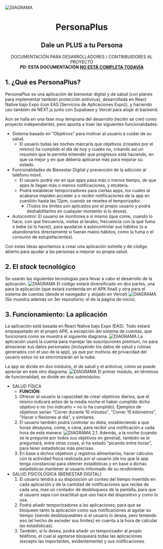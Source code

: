 ![DIAGRAMA](https://personaplus.vercel.app/banner.png)
<h1 align="center">PersonaPlus</h1>
<h2 align="center">Dale un PLUS a tu Persona</h2>
<p align="center">
DOCUMENTACIÓN PARA DESARROLLADORES / CONTRIBUIDORES AL PROYECTO
<br>
<b>PD: ESTA DOCUMENTACIÓN <u>NO ESTÁ COMPLETA TODAVÍA</u></b>
</p>

## 1. ¿Qué es PersonaPlus?
PersonaPlus es una aplicación de bienestar digital y de salud (con planes para implementar también protección antivirus), desarrollada en React Native bajo Expo (con EAS (Servicios de Aplicaciones Expo)), y haciendo uso también de NEXT.js junto con Supabase y Vercel para alojar el backend.

Aún se halla en una fase muy temprana del desarrollo (recién se creó como proyecto independiente), pero apunta a traer las siguientes funcionalidades:
- Sistema basado en "Objetivos" para motivar al usuario a cuidar de su salud.
	- El usuario todas las noches marcaría que objetivos (creados por el mismo) ha cumplido el día de hoy y cuales no, creando así un resumen que le permita entender que progresos está haciendo, en que va mejor y en que debería aplicarse más para mejorar su estado.
- Funcionalidades de Bienestar Digital y prevención de la adicción al teléfono móvil.
	- El usuario podrá ver en que apps pasa más o menos tiempo, de que apps le llegan más o menos notificaciones, y etcétera.
	- Podrá establecer temporizadores para ciertas apps, los cuales al acabarse impiden acceder a o recibir notificaciones de la app en cuestión hasta las 12pm, cuando se resetea el temporizador.
		- (Todos los límites son aplicados por el propio usuario y podrá deshabilitarlos en cualquier momento si lo desea).
- Autocontrol: El usuario se monitorea a si mismo (que come, cuando lo hace, con que frecuencia, visitas al lavabo, frecuencia con la que fuma o bebe (si lo hace)), para ayudarse a autocontrolar sus hábitos (o a abandonarlos directamente si fueran malos hábitos, como la fuma o el consumo de estupefacientes).

Con estas ideas apuntamos a crear una aplicación estrella y de código abierto para ayudar a las personas a mejorar su propia salud.

## 2. El *stack* tecnológico
Se usarán las siguientes tecnologías para llevar a cabo el desarrollo de la aplicación.
![DIAGRAMA](https://personaplus.vercel.app/stack_del_proyecto.png)
El código estará diversificado en dos partes, una para la aplicación (que estará contenida en el APK final) y otra para el sistema de cuentas (desde el navegador y alojado en Vercel)
![DIAGRAMA](https://personaplus.vercel.app/org_repos.png)
(Se muestra además un 3er repositorio; el de la página de inicio).

## 3. Funcionamiento: La aplicación
La aplicación está basada en React Native bajo Expo (EAS). Todo estará empaquetado en el propio APK, a excepción del sistema de cuentas, que funcionará como se muestra el siguiente diagrama.
![DIAGRAMA](https://personaplus.vercel.app/back_relacion_app-cuentas.png)
La aplicación usará la cuenta para manejar las suscripciones premium, no para almacenar sus datos personales (incluyendo los datos de salud y rutinas generados con el uso de la app), ya que por motivos de privacidad del usuario estos no se sincronizarán en la nube.

La app se divide en dos módulos, el de salud y el antivirus, cómo se puede apreciar en este otro diagrama.
![DIAGRAMA](https://personaplus.vercel.app/org_esquema_app.png)
El primer módulo, en términos de funcionalidad, se divide en dos submódulos.
-	SALUD FÍSICA
	-	**FUNCIÓN**:
	1. Ofrecer al usuario la capacidad de crear objetivos diarios, que él mismo indicará antes de la media noche el haber cumplido dicho objetivo o no (no indicarlo = no lo ha cumplido). Ejemplos de objetivos serían "Correr durante 10 minutos", "Correr 15 kilómetros", "Hacer x flexiones al día", y similares.
	2. El usuario también podrá controlar su dieta, estableciendo a que horas desayuna, come, o cena, para recibir una notificación a cada hora de esta manera:
![DIAGRAMA](https://personaplus.vercel.app/func_salud1_dieta.png)
	2.1. Además, a la noche (cuando se le pregunte por todos sus objetivos en general), también se le preguntará, entre otras cosas, si ha estado "picando entre horas", para tener estadísticas más precisas.
	3. En base a dichos objetivos y registros alimentarios, hacer cálculos con la actividad física realizada por el usuario (de los que la app tenga constancia) para obtener estadísticas y en base a dichas estadísticas mantener al usuario informado de su rendimiento.
- SALUD PSICOLÓGICA (BIENESTAR DIGITAL)
	1.	El usuario tendrá a su disposición un conteo del tiempo invertido en cada aplicación y de la cantidad de notificaciones que recibe de cada una, mas un contador de desbloqueos de la pantalla, para que el usuario sepa con exactitud que uso hace del dispositivo y como lo usa.
	2.	Podrá añadir temporizadores a las aplicaciones, para que se bloqueen tanto la aplicación como sus notificaciones al agotar su tiempo (siendo desbloqueables si el usuario lo desea, pero teniendo eso (el hecho de exceder sus límites) en cuenta a la hora de calcular las estadísticas).
	3.	También, si lo desea, podrá añadir un temporizador al propio teléfono, el cual al agotarse bloqueará todas las aplicaciones (excepto las importantes, evidentemente) y sus notificaciones.
